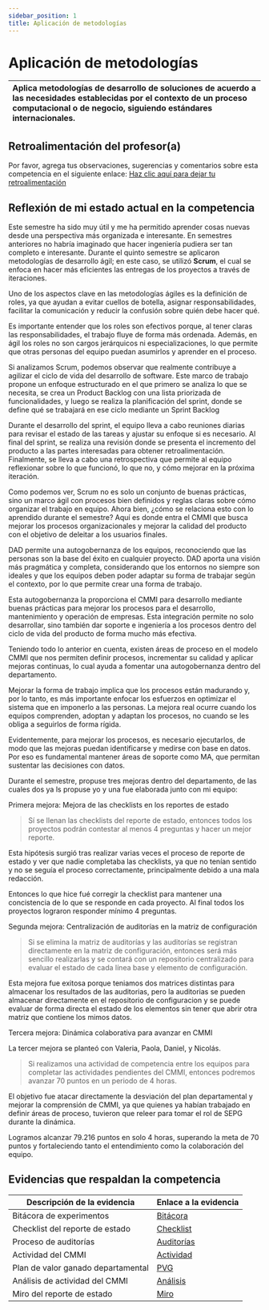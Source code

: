 ```yaml
---
sidebar_position: 1
title: Aplicación de metodologías
---
```

# Aplicación de metodologías

| Aplica metodologías de desarrollo de soluciones de acuerdo a las necesidades establecidas por el contexto de un proceso computacional o de negocio, siguiendo estándares internacionales. |
| :------------------------------------------------------------------------------------------------------------------------------------------------------------------------------------------ |

## Retroalimentación del profesor(a)

Por favor, agrega tus observaciones, sugerencias y comentarios sobre esta competencia en el siguiente enlace:  [Haz clic aquí para dejar tu retroalimentación](https://docs.google.com/document/d/1f6gmGv0hTGyq5ed3QdRZqxQ17BcpTBjYNlZJMbyOESY/edit?usp=sharing)

## Reflexión de mi estado actual en la competencia

Este semestre ha sido muy útil y me ha permitido aprender cosas nuevas desde una perspectiva más organizada e interesante. En semestres anteriores no habría imaginado que hacer ingeniería pudiera ser tan completo e interesante. Durante el quinto semestre se aplicaron metodologías de desarrollo ágil; en este caso, se utilizó **Scrum**, el cual se enfoca en hacer más eficientes las entregas de los proyectos a través de iteraciones.

Uno de los aspectos clave en las metodologías ágiles es la definición de roles, ya que ayudan a evitar cuellos de botella, asignar responsabilidades, facilitar la comunicación y reducir la confusión sobre quién debe hacer qué.

Es importante entender que los roles son efectivos porque, al tener claras las responsabilidades, el trabajo fluye de forma más ordenada. Además, en ágil los roles no son cargos jerárquicos ni especializaciones, lo que permite que otras personas del equipo puedan asumirlos y aprender en el proceso.

Si analizamos Scrum, podemos observar que realmente contribuye a agilizar el ciclo de vida del desarrollo de software. Este marco de trabajo propone un enfoque estructurado en el que primero se analiza lo que se necesita, se crea un Product Backlog con una lista priorizada de funcionalidades, y luego se realiza la planificación del sprint, donde se define qué se trabajará en ese ciclo mediante un Sprint Backlog

Durante el desarrollo del sprint, el equipo lleva a cabo reuniones diarias para revisar el estado de las tareas y ajustar su enfoque si es necesario. Al final del sprint, se realiza una revisión donde se presenta el incremento del producto a las partes interesadas para obtener retroalimentación. Finalmente, se lleva a cabo una retrospectiva que permite al equipo reflexionar sobre lo que funcionó, lo que no, y cómo mejorar en la próxima iteración.

Como podemos ver, Scrum no es solo un conjunto de buenas prácticas, sino un marco ágil con procesos bien definidos y reglas claras sobre cómo organizar el trabajo en equipo. Ahora bien, ¿cómo se relaciona esto con lo aprendido durante el semestre? Aquí es donde entra el CMMI que busca mejorar los procesos organizacionales y mejorar la calidad del producto con el objetivo de deleitar a los usuarios finales.

DAD permite una autogobernanza de los equipos, reconociendo que las personas son la base del éxito en cualquier proyecto. DAD aporta una visión más pragmática y completa, considerando que los entornos no siempre son ideales y que los equipos deben poder adaptar su forma de trabajar según el contexto, por lo que permite crear una forma de trabajo.

Esta autogobernanza la proporciona el CMMI para desarrollo mediante buenas prácticas para mejorar los procesos para el desarrollo, mantenimiento y operación de empresas. Esta integración permite no solo desarrollar, sino también dar soporte e ingeniería a los procesos dentro del ciclo de vida del producto de forma mucho más efectiva.

Teniendo todo lo anterior en cuenta, existen áreas de proceso en el modelo CMMI que nos permiten definir procesos, incrementar su calidad y aplicar mejoras continuas, lo cual ayuda a fomentar una autogobernanza dentro del departamento.

Mejorar la forma de trabajo implica que los procesos están madurando y, por lo tanto, es más importante enfocar los esfuerzos en optimizar el sistema que en imponerlo a las personas. La mejora real ocurre cuando los equipos comprenden, adoptan y adaptan los procesos, no cuando se les obliga a seguirlos de forma rígida.

Evidentemente, para mejorar los procesos, es necesario ejecutarlos, de modo que las mejoras puedan identificarse y medirse con base en datos. Por eso es fundamental mantener áreas de soporte como MA, que permitan sustentar las decisiones con datos.

Durante el semestre, propuse tres mejoras dentro del departamento, de las cuales dos ya ls propuse yo y una fue elaborada junto con mi equipo:

Primera mejora: Mejora de las checklists en los reportes de estado

> Sí se llenan las checklists del reporte de estado, entonces todos los proyectos podrán contestar al menos 4 preguntas y hacer un mejor reporte.

Esta hipótesis surgió tras realizar varias veces el proceso de reporte de estado y ver que nadie completaba las checklists, ya que no tenían sentido y no se seguía el proceso correctamente, principalmente debido a una mala redacción.

Entonces lo que hice fué corregir la checklist para mantener una concistencia de lo que se responde en cada proyecto. Al final todos los proyectos lograron responder mínimo 4 preguntas.

Segunda mejora: Centralización de auditorías en la matriz de configuración

> Si se elimina la matriz de auditorías y las auditorías se registran directamente en la matriz de configuración, entonces será más sencillo realizarlas y se contará con un repositorio centralizado para evaluar el estado de cada línea base y elemento de configuración.

Esta mejora fue exitosa porque teniamos dos matrices distintas para almacenar los resultados de las auditorias, pero la auditorias se pueden almacenar directamente en el repositorio de configuracion y se puede evaluar de forma directa el estado de los elementos sin tener que abrir otra matriz que contiene los mimos datos.

Tercera mejora: Dinámica colaborativa para avanzar en CMMI

La tercer mejora se planteó con Valeria, Paola, Daniel, y Nicolás.

> Si realizamos una actividad de competencia entre los equipos para completar las actividades pendientes del CMMI, entonces podremos avanzar 70 puntos en un periodo de 4 horas.

El objetivo fue atacar directamente la desviación del plan departamental y mejorar la comprensión de CMMI, ya que quienes ya habían trabajado en definir áreas de proceso, tuvieron que releer para tomar el rol de SEPG durante la dinámica.

Logramos alcanzar 79.216 puntos en solo 4 horas, superando la meta de 70 puntos y fortaleciendo tanto el entendimiento como la colaboración del equipo.

## Evidencias que respaldan la competencia

| Descripción de la evidencia       | Enlace a la evidencia                                                                                                    |
| ---------------------------------- | ------------------------------------------------------------------------------------------------------------------------ |
| Bitácora de experimentos          | [Bitácora](https://docs.google.com/spreadsheets/d/1ZUskMYliQ5rVRFKRUb73bi6RmcTdEz7id3t4mOOw-ZI/edit?usp=sharing)           |
| Checklist del reporte de estado    | [Checklist](https://docs.google.com/document/d/1skvIHlFhoJjGSoHj_fZ98gRAkRll7O8zY8Facau6crE/edit?usp=sharing)               |
| Proceso de auditorías             | [Auditorías](https://codeandco-wiki.netlify.app/docs/next/procesos/PR12-auditorias)                                        |
| Actividad del CMMI                 | [Actividad](https://docs.google.com/document/d/1JcyHM87VaSDOohx6TiCU-bhlTa5iJN9ZZP4yz0_xS-I/edit?usp=sharing)               |
| Plan de valor ganado departamental | [PVG](https://docs.google.com/spreadsheets/d/1yvqCf1wp_6ic0Xqwd4LDwk_sMfGdgWF-S9FTfnieVZQ/edit?gid=235815470#gid=235815470) |
| Análisis de actividad del CMMI    | [Análisis](https://docs.google.com/document/d/1JcyHM87VaSDOohx6TiCU-bhlTa5iJN9ZZP4yz0_xS-I/edit?usp=sharing)               |
| Miro del reporte de estado         | [Miro](https://miro.com/app/board/uXjVLiydTAs=/)                                                                            |
